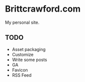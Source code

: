 # Brittcrawford.com

My personal site.

## TODO

* Asset packaging
* Customize
* Write some posts
* GA
* Favicon
* RSS Feed
